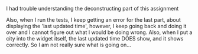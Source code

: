 I had trouble understanding the deconstructing part of this assignment

Also, when I run the tests, I keep getting an error for the last part, about displaying the 'last updated time', however, I keep going back and doing it over and I cannot figure out what I would be doing wrong. Also, when I put a city into the widget itself, the last updated time DOES show, and it shows correctly. So I am not really sure what is going on...
